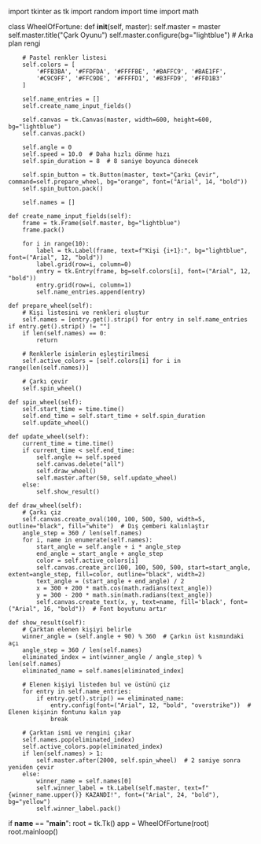 import tkinter as tk
import random
import time
import math

class WheelOfFortune:
    def __init__(self, master):
        self.master = master
        self.master.title("Çark Oyunu")
        self.master.configure(bg="lightblue")  # Arka plan rengi
        
        # Pastel renkler listesi
        self.colors = [
            '#FFB3BA', '#FFDFDA', '#FFFFBE', '#BAFFC9', '#BAE1FF',
            '#C9C9FF', '#FFC9DE', '#FFFFD1', '#B3FFD9', '#FFD1B3'
        ]
        
        self.name_entries = []
        self.create_name_input_fields()
        
        self.canvas = tk.Canvas(master, width=600, height=600, bg="lightblue")
        self.canvas.pack()

        self.angle = 0
        self.speed = 10.0  # Daha hızlı dönme hızı
        self.spin_duration = 8  # 8 saniye boyunca dönecek
        
        self.spin_button = tk.Button(master, text="Çarkı Çevir", command=self.prepare_wheel, bg="orange", font=("Arial", 14, "bold"))
        self.spin_button.pack()

        self.names = []

    def create_name_input_fields(self):
        frame = tk.Frame(self.master, bg="lightblue")
        frame.pack()

        for i in range(10):
            label = tk.Label(frame, text=f"Kişi {i+1}:", bg="lightblue", font=("Arial", 12, "bold"))
            label.grid(row=i, column=0)
            entry = tk.Entry(frame, bg=self.colors[i], font=("Arial", 12, "bold"))
            entry.grid(row=i, column=1)
            self.name_entries.append(entry)

    def prepare_wheel(self):
        # Kişi listesini ve renkleri oluştur
        self.names = [entry.get().strip() for entry in self.name_entries if entry.get().strip() != ""]
        if len(self.names) == 0:
            return

        # Renklerle isimlerin eşleştirilmesi
        self.active_colors = [self.colors[i] for i in range(len(self.names))]
        
        # Çarkı çevir
        self.spin_wheel()

    def spin_wheel(self):
        self.start_time = time.time()
        self.end_time = self.start_time + self.spin_duration
        self.update_wheel()
    
    def update_wheel(self):
        current_time = time.time()
        if current_time < self.end_time:
            self.angle += self.speed
            self.canvas.delete("all")
            self.draw_wheel()
            self.master.after(50, self.update_wheel)
        else:
            self.show_result()
    
    def draw_wheel(self):
        # Çarkı çiz
        self.canvas.create_oval(100, 100, 500, 500, width=5, outline="black", fill="white")  # Dış çemberi kalınlaştır
        angle_step = 360 / len(self.names)
        for i, name in enumerate(self.names):
            start_angle = self.angle + i * angle_step
            end_angle = start_angle + angle_step
            color = self.active_colors[i]
            self.canvas.create_arc(100, 100, 500, 500, start=start_angle, extent=angle_step, fill=color, outline="black", width=2)
            text_angle = (start_angle + end_angle) / 2
            x = 300 + 200 * math.cos(math.radians(text_angle))
            y = 300 - 200 * math.sin(math.radians(text_angle))
            self.canvas.create_text(x, y, text=name, fill='black', font=("Arial", 16, "bold"))  # Font boyutunu artır

    def show_result(self):
        # Çarktan elenen kişiyi belirle
        winner_angle = (self.angle + 90) % 360  # Çarkın üst kısmındaki açı
        angle_step = 360 / len(self.names)
        eliminated_index = int(winner_angle / angle_step) % len(self.names)
        eliminated_name = self.names[eliminated_index]
        
        # Elenen kişiyi listeden bul ve üstünü çiz
        for entry in self.name_entries:
            if entry.get().strip() == eliminated_name:
                entry.config(font=("Arial", 12, "bold", "overstrike"))  # Elenen kişinin fontunu kalın yap
                break
        
        # Çarktan ismi ve rengini çıkar
        self.names.pop(eliminated_index)
        self.active_colors.pop(eliminated_index)
        if len(self.names) > 1:
            self.master.after(2000, self.spin_wheel)  # 2 saniye sonra yeniden çevir
        else:
            winner_name = self.names[0]
            self.winner_label = tk.Label(self.master, text=f"{winner_name.upper()} KAZANDI!", font=("Arial", 24, "bold"), bg="yellow")
            self.winner_label.pack()

if __name__ == "__main__":
    root = tk.Tk()
    app = WheelOfFortune(root)
    root.mainloop()
